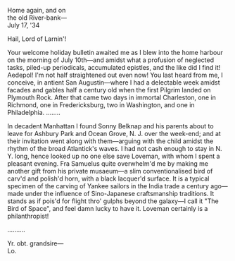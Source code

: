 Home again, and on  
  the old River-bank—  
July 17, '34

Hail, Lord of Larnin'!

Your welcome holiday bulletin awaited me as I blew into the home harbour on the morning of July 10th—and amidst what a profusion of neglected tasks, piled-up periodicals, accumulated epistles, and the like did I find it! Aedepol! I'm not half straightened out even now! You last heard from me, I conceive, in antient San Augustin—where I had a delectable week amidst facades and gables half a century old when the first Pilgrim landed on Plymouth Rock. After that came two days in immortal Charleston, one in Richmond, one in Fredericksburg, two in Washington, and one in Philadelphia. ........

In decadent Manhattan I found Sonny Belknap and his parents about to leave for Ashbury Park and Ocean Grove, N. J. over the week-end; and at their invitation went along with them—arguing with the child amidst the rhythm of the broad Atlantick's waves. I had not cash enough to stay in N. Y. long, hence looked up no one else save Loveman, with whom I spent a pleasant evening. Fra Samuelus quite overwhelm'd me by making me another gift from his private musaeum—a slim conventionalised bird of carv'd and polish'd horn, with a black lacquer'd surface. It is a typical specimen of the carving of Yankee sailors in the India trade a century ago—made under the influence of Sino-Japanese craftsmanship traditions. It stands as if pois'd for flight thro' gulphs beyond the galaxy—I call it "The Bird of Space", and feel damn lucky to have it. Loveman certainly is a philanthropist!

..........

Yr. obt. grandsire—  
Lo.
